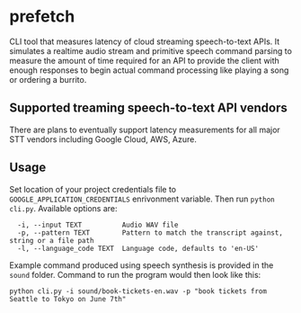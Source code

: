 # prefetch
CLI tool that measures latency of cloud streaming speech-to-text APIs. It simulates a realtime audio stream and primitive speech command parsing to measure the amount of time required for an API to provide the client with enough responses to begin actual command processing like playing a song or ordering a burrito.

## Supported treaming speech-to-text API vendors
There are plans to eventually support latency measurements for all major STT vendors including Google Cloud, AWS, Azure.

## Usage
Set location of your project credentials file to `GOOGLE_APPLICATION_CREDENTIALS` enrivonment variable. Then run `python cli.py`. Available options are:

```shell
  -i, --input TEXT          Audio WAV file
  -p, --pattern TEXT        Pattern to match the transcript against, string or a file path
  -l, --language_code TEXT  Language code, defaults to 'en-US'
```

Example command produced using speech synthesis is provided in the `sound` folder. Command to run the program would then look like this:

```shell
python cli.py -i sound/book-tickets-en.wav -p "book tickets from Seattle to Tokyo on June 7th"
```
